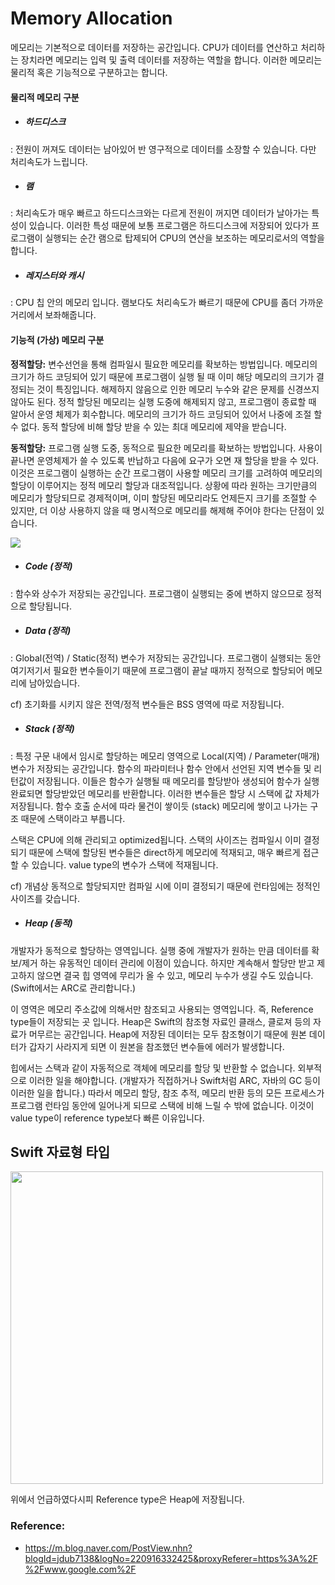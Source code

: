 # Memory Allocation

메모리는 기본적으로 데이터를 저장하는 공간입니다. CPU가 데이터를 연산하고 처리하는 장치라면 메모리는 입력 및 출력 데이터를 저장하는 역할을 합니다. 이러한 메모리는 물리적 혹은 기능적으로 구분하고는 합니다.

#### 물리적 메모리 구분

- ##### 하드디스크

: 전원이 꺼져도 데이터는 남아있어 반 영구적으로 데이터를 소장할 수 있습니다. 다만 처리속도가 느립니다.

- ##### 램

: 처리속도가 매우 빠르고 하드디스크와는 다르게 전원이 꺼지면 데이터가 날아가는 특성이 있습니다. 이러한 특성 때문에 보통 프로그램은 하드디스크에 저장되어 있다가 프로그램이 실행되는 순간 램으로 탑제되어 CPU의 연산을 보조하는 메모리로서의 역할을 합니다.

- ##### 레지스터와 캐시

: CPU 칩 안의 메모리 입니다. 램보다도 처리속도가 빠르기 때문에 CPU를 좀더 가까운 거리에서 보좌해줍니다.


#### 기능적 (가상) 메모리 구분

**정적할당:** 변수선언을 통해 컴파일시 필요한 메모리를 확보하는 방법입니다. 메모리의 크기가 하드 코딩되어 있기 때문에 프로그램이 실행 될 때 이미 해당 메모리의 크기가 결정되는 것이 특징입니다. 해제하지 않음으로 인한 메모리 누수와 같은 문제를 신경쓰지 않아도 된다. 정적 할당된 메모리는 실행 도중에 해제되지 않고, 프로그램이 종료할 때 알아서 운영 체제가 회수합니다. 메모리의 크기가 하드 코딩되어 있어서 나중에 조절 할 수 없다. 동적 할당에 비해 할당 받을 수 있는 최대 메모리에 제약을 받습니다.

**동적할당:** 프로그램 실행 도중, 동적으로 필요한 메모리를 확보하는 방법입니다. 사용이 끝나면 운영체제가 쓸 수 있도록 반납하고 다음에 요구가 오면 재 할당을 받을 수 있다. 이것은 프로그램이 실행하는 순간 프로그램이 사용할 메모리 크기를 고려하여 메모리의 할당이 이루어지는 정적 메모리 할당과 대조적입니다. 상황에 따라 원하는 크기만큼의 메모리가 할당되므로 경제적이며, 이미 할당된 메모리라도 언제든지 크기를 조절할 수 있지만, 더 이상 사용하지 않을 때 명시적으로 메모리를 해제해 주어야 한다는 단점이 있습니다.

<img src="https://t1.daumcdn.net/cfile/tistory/255B4A415835396538">

- ##### Code (정적)

: 함수와 상수가 저장되는 공간입니다. 프로그램이 실행되는 중에 변하지 않으므로 정적으로 할당됩니다.

- ##### Data (정적)

: Global(전역) / Static(정적) 변수가 저장되는 공간입니다. 프로그램이 실행되는 동안 여기저기서 필요한 변수들이기 때문에 프로그램이 끝날 때까지 정적으로 할당되어 메모리에 남아있습니다.

cf) 초기화를 시키지 않은 전역/정적 변수들은 BSS 영역에 따로 저장됩니다.


- ##### Stack (정적)

: 특정 구문 내에서 임시로 할당하는 메모리 영역으로 Local(지역) / Parameter(매개) 변수가 저장되는 공간입니다. 함수의 파라미터나 함수 안에서 선언된 지역 변수들 및 리턴값이 저장됩니다. 이들은 함수가 실행될 때 메모리를 할당받아 생성되어 함수가 실행완료되면 할당받았던 메모리를 반환합니다. 이러한 변수들은 할당 시 스택에 값 자체가 저장됩니다. 함수 호출 순서에 따라 물건이 쌓이듯 (stack)  메모리에 쌓이고 나가는 구조 때문에 스택이라고 부릅니다.

스택은 CPU에 의해 관리되고 optimized됩니다. 스택의 사이즈는 컴파일시 이미 결정되기 때문에 스택에 할당된 변수들은 direct하게 메모리에 적재되고, 매우 빠르게 접근할 수 있습니다. value type의 변수가 스택에 적재됩니다.

cf) 개념상 동적으로 할당되지만 컴파일 시에 이미 결정되기 때문에 런타임에는 정적인 사이즈를 갖습니다. 



- ##### Heap (동적)

개발자가 동적으로 할당하는 영역입니다. 실행 중에 개발자가 원하는 만큼 데이터를 확보/제거 하는 유동적인 데이터 관리에 이점이 있습니다. 하지만 계속해서 할당만 받고 제고하지 않으면 결국 힙 영역에 무리가 올 수 있고, 메모리 누수가 생길 수도 있습니다. (Swift에서는 ARC로 관리합니다.)

이 영역은 메모리 주소값에 의해서만 참조되고 사용되는 영역입니다. 즉, Reference type들이 저장되는 곳 입니다. Heap은 Swift의 참조형 자료인 클래스, 클로져 등의 자료가 머무르는 공간입니다. Heap에 저장된 데이터는 모두 참조형이기 때문에 원본 데이터가 갑자기 사라지게 되면 이 원본을 참조했던 변수들에 에러가 발생합니다.  

힙에서는 스택과 같이 자동적으로 객체에 메모리를 할당 및 반환할 수 없습니다. 외부적으로 이러한 일을 해야합니다. (개발자가 직접하거나 Swift처럼 ARC, 자바의 GC 등이 이러한 일을 합니다.) 따라서 메모리 할당, 참조 추적, 메모리 반환 등의 모든 프로세스가 프로그램 런타임 동안에 일어나게 되므로 스택에 비해 느릴 수 밖에 없습니다. 이것이 value type이 reference type보다 빠른 이유입니다.



## Swift 자료형 타입

<img src = "https://cdn-images-1.medium.com/max/1600/1*6aJyC6_MrCRjdIAgXxAxkQ.png" width=500>

위에서 언급하였다시피 Reference type은 Heap에 저장됩니다.

### Reference:

- https://m.blog.naver.com/PostView.nhn?blogId=jdub7138&logNo=220916332425&proxyReferer=https%3A%2F%2Fwww.google.com%2F
